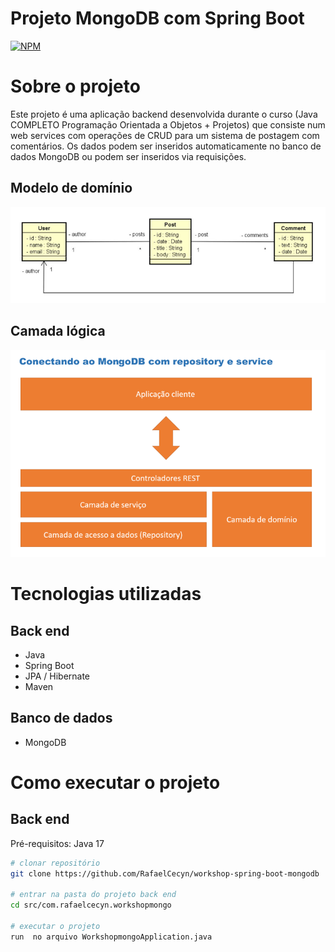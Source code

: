 # Projeto MongoDB com Spring Boot
[![NPM](https://img.shields.io/npm/l/react)](https://github.com/RafaelCecyn/workshop-spring-boot-mongodb/blob/main/LICENSE)

# Sobre o projeto
Este projeto é uma aplicação backend desenvolvida durante o curso (Java COMPLETO Programação Orientada a Objetos + Projetos) que consiste num web services com operações de CRUD para um sistema de postagem com comentários. Os dados podem ser inseridos automaticamente no banco de dados MongoDB ou podem ser inseridos via requisições.

## Modelo de domínio
![Modelo Conceitual](https://github.com/RafaelCecyn/workshop-spring-boot-mongodb/blob/main/assets/Modelo_de_Dominio.png)

## Camada lógica
![Modelo Conceitual](https://github.com/RafaelCecyn/workshop-spring-boot-mongodb/blob/main/assets/Modelo_Logico.png)


# Tecnologias utilizadas
## Back end
- Java
- Spring Boot
- JPA / Hibernate
- Maven

## Banco de dados
- MongoDB

# Como executar o projeto

## Back end
Pré-requisitos: Java 17

```bash
# clonar repositório
git clone https://github.com/RafaelCecyn/workshop-spring-boot-mongodb

# entrar na pasta do projeto back end
cd src/com.rafaelcecyn.workshopmongo

# executar o projeto
run  no arquivo WorkshopmongoApplication.java
```
